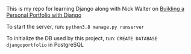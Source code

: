 This is my repo for learning Django along with Nick Walter on [Building a Personal Portfolio with Django](https://www.linkedin.com/learning/building-a-personal-portfolio-with-django?u=52983649)

To start the server, run: `python3.8 manage.py runserver`

To initialize the DB used by this project, run: `CREATE DATABASE djangoportfolio` in PostgreSQL

